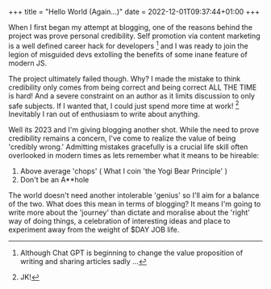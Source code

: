 +++
title = "Hello World (Again...)"
date = 2022-12-01T09:37:44+01:00
+++

<span class="firstcharacter">W</span>hen I first began my attempt at blogging, one of the reasons behind the project was prove personal credibility. Self promotion via content marketing is a well defined     career hack for developers [^chat] and I was ready to join the legion of misguided devs extolling the benefits of some inane feature of modern JS.

[^chat]: Although Chat GPT is beginning to change the value proposition of writing and sharing articles sadly ... 

The project ultimately failed though. Why? I made the mistake to think credibility only comes from being correct and being correct ALL THE TIME is hard! And a severe constraint on an author as it limits discussion to only safe subjects. If I wanted that, I could just spend more time at work! [^jk] Inevitably I ran out of enthusiasm to write about anything.

[^jk]: JK!  

Well its 2023 and I'm giving blogging another shot. While the need to prove credibility remains a concern, I've come to realize the value of being 'credibly wrong.' Admitting mistakes gracefully is a crucial life skill often overlooked in modern times as lets remember what it means to be hireable:

1. Above average 'chops' ( What I coin 'the Yogi Bear Principle' ) 
2. Don't be an A**hole 

The world doesn't need another intolerable 'genius' so I'll aim for a balance of the two. What does this mean in terms of blogging? It means I'm going to write more about the 'journey' than dictate and moralise about the 'right' way of doing things, a celebration of interesting ideas and place to experiment away from the weight of $DAY JOB life.


